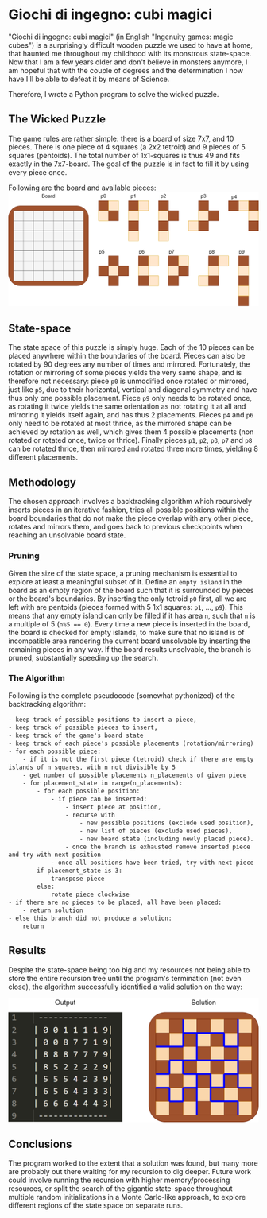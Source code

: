 # Giochi di ingegno: cubi magici
"Giochi di ingegno: cubi magici" (in English "Ingenuity games: magic cubes") is a surprisingly difficult wooden puzzle we used to have at home, that haunted me throughout my childhood with its monstrous state-space. Now that I am a few years older and don't believe in monsters anymore, I am hopeful that with the couple of degrees and the determination I now have I'll be able to defeat it by means of Science.

Therefore, I wrote a Python program to solve the wicked puzzle.

## The Wicked Puzzle
The game rules are rather simple: there is a board of size 7x7, and 10 pieces. There is one piece of 4 squares (a 2x2 tetroid) and 9 pieces of 5 squares (pentoids). The total number of 1x1-squares is thus 49 and fits exactly in the 7x7-board. The goal of the puzzle is in fact to fill it by using every piece once. 

Following are the board and available pieces:
![](/images/board_and_pieces.png)

## State-space
The state space of this puzzle is simply huge. Each of the 10 pieces can be placed anywhere within the boundaries of the board. Pieces can also be rotated by 90 degrees any number of times and mirrored. Fortunately, the rotation or mirroring of some pieces yields the very same shape, and is therefore not necessary: piece `p0` is unmodified once rotated or mirrored, just like `p5`, due to their horizontal, vertical and diagonal symmetry and have thus only one possible placement. Piece `p9` only needs to be rotated once, as rotating it twice yields the same orientation as not rotating it at all and mirroring it yields itself again, and has thus 2 placements. Pieces `p4` and `p6` only need to be rotated at most thrice, as the mirrored shape can be achieved by rotation as well, which gives them 4 possible placements (non rotated or rotated once, twice or thrice). Finally pieces `p1`, `p2`, `p3`, `p7` and `p8` can be rotated thrice, then mirrored and rotated three more times, yielding 8 different placements.

## Methodology
The chosen approach involves a backtracking algorithm which recursively inserts pieces in an iterative fashion, tries all possible positions within the board boundaries that do not make the piece overlap with any other piece, rotates and mirrors them, and goes back to previous checkpoints when reaching an unsolvable board state.

### Pruning
Given the size of the state space, a pruning mechanism is essential to explore at least a meaningful subset of it.
Define an `empty island` in the board as an empty region of the board such that it is surrounded by pieces or the board's boundaries. By inserting the only tetroid `p0` first, all we are left with are pentoids (pieces formed with 5 1x1 squares: `p1`, ..., `p9`). This means that any empty island can only be filled if it has area `n`, such that `n` is a multiple of 5 (`n%5 == 0`). Every time a new piece is inserted in the board, the board is checked for empty islands, to make sure that no island is of incompatible area rendering the current board unsolvable by inserting the remaining pieces in any way. If the board results unsolvable, the branch is pruned, substantially speeding up the search.

### The Algorithm
Following is the complete pseudocode (somewhat pythonized) of the backtracking algorithm:

```
- keep track of possible positions to insert a piece,
- keep track of possible pieces to insert,
- keep track of the game's board state
- keep track of each piece's possible placements (rotation/mirroring)
- for each possible piece:
    - if it is not the first piece (tetroid) check if there are empty islands of n squares, with n not divisible by 5
    - get number of possible placements n_placements of given piece
    - for placement_state in range(n_placements):
        - for each possible position:
            - if piece can be inserted:
                - insert piece at position,
                - recurse with
                    - new possible positions (exclude used position),
                    - new list of pieces (exclude used pieces),
                    - new board state (including newly placed piece).
                - once the branch is exhausted remove inserted piece and try with next position
            - once all positions have been tried, try with next piece
        if placement_state is 3:
            transpose piece
        else:
            rotate piece clockwise
- if there are no pieces to be placed, all have been placed:
    - return solution
- else this branch did not produce a solution:
    return
```

## Results
Despite the state-space being too big and my resources not being able to store the entire recursion tree until the program's termination (not even close), the algorithm successfully identified a valid solution on the way:

![](/images/solution.png)

## Conclusions
The program worked to the extent that a solution was found, but many more are probably out there waiting for my recursion to dig deeper.
Future work could involve running the recursion with higher memory/processing resources, or split the search of the gigantic state-space throughout multiple random initializations in a Monte Carlo-like approach, to explore different regions of the state space on separate runs.
